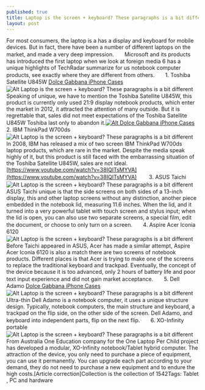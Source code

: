 ```yaml
---
published: true
title: Laptop is the screen + keyboard? These paragraphs is a bit different
layout: post
---
```

For most consumers, the laptop is a has a display and keyboard for mobile devices. But in fact, there have been a number of different laptops on the market, and made a very deep impression.　　Microsoft and its products has introduced the first laptop when we look at foreign media 6 has a unique highlights of TechRadar summarize for us notebook computer products, see exactly where they are different from others.　　1. Toshiba Satellite U845W [Dolce Gabbana iPhone Cases](http://katespade6.tumblr.com/post/137952602716/ten-yeelight-jiang-zhaoning-you-think-you-get)![Alt Laptop is the screen + keyboard? These paragraphs is a bit different](https://c2.staticflickr.com/2/1443/24931681990_5e7f8283aa_b.jpg)　　Speaking of unique, we have to mention the Toshiba Satellite U845W, this product is currently only used 21:9 display notebook products, which enter the market in 2012, it attracted the attention of many outside. But it is regrettable that, sales did not meet expectations of the Toshiba Satellite U845W Toshiba last only to abandon it.[![Alt Dolce Gabbana iPhone Cases](http://www.nodcase.com/images/large/i6plus/dolce_gabbana_i6p3100_lrg.jpg)](http://www.nodcase.com/dolce-gabbana-iphone-6-plus-case-crown-print-p-10445.html)　　2. IBM ThinkPad W700ds![Alt Laptop is the screen + keyboard? These paragraphs is a bit different](https://c2.staticflickr.com/2/1492/24931688660_93c3d3bafb_b.jpg)　　In 2008, IBM has released a mix of two screen IBM ThinkPad W700ds laptop products, which are rare in the market. Despite the media speak highly of it, but this product is still faced with the embarrassing situation of the Toshiba Satellite U845W, sales are not ideal. [https://www.youtube.com/watch?v=38IQITsMYVA](https://www.youtube.com/watch?v=38IQITsMYVA) 　　3. ASUS Taichi![Alt Laptop is the screen + keyboard? These paragraphs is a bit different](https://c2.staticflickr.com/2/1473/24859629339_0a9079a325_b.jpg)　　ASUS Taichi unique is that the side screens on both sides of a 13-inch display, this and other laptop screens without any distinction, another piece embedded in the notebook lid, measuring 11.6 inches. When the lid, and it turned into a very powerful tablet with touch screen and stylus input; when the lid is open, you can also use two separate screens, a special film, edit the document, or choose to only turn on a screen.　　4. Aspire Acer Iconia 6120![Alt Laptop is the screen + keyboard? These paragraphs is a bit different](https://c2.staticflickr.com/2/1484/25134116691_ee50e25a30_b.jpg)　　Before Taichi appeared in ASUS, Acer has made a similar attempt, Aspire Acer Iconia 6120 is also a match there are two screens of notebook products. Different places is that Acer is trying to make one of the screens to replace the traditional keyboard and trackpad. Eventually, the concept of the device because it is too advanced, only 2 hours of battery life and poor text input experience and did not gain market acceptance.　　5. Dell Adamo [Dolce Gabbana iPhone Cases](http://www.nodcase.com/dolce-gabbana-iphone-6-plus-case-crown-print-p-10445.html)![Alt Laptop is the screen + keyboard? These paragraphs is a bit different](https://c2.staticflickr.com/2/1616/25201037676_5bdd2b5db3.jpg)　　Ultra-thin Dell Adamo is a notebook computer, it uses a unique structure design. Typically, notebook computers, the main structure and keyboard, a trackpad on the flip side, on the other side of the screen. Dell Adamo, and keyboard into independent parts, flip on the next flip.　　6. XO-Infinity portable![Alt Laptop is the screen + keyboard? These paragraphs is a bit different](https://c2.staticflickr.com/2/1677/24859647679_856fc41f36_z.jpg)　　From Australia One Education company for the One Laptop Per Child project has developed a modular, XO-Infinity notebook/Tablet hybrid computer. The attraction of the device, you only need to purchase a piece of equipment, you can use it permanently. You can upgrade each part according to your demand, they do not need to purchase a new equipment and to endure the high costs.[Article correction]Collection is the collection of 1542Tags: Tablet , PC and hardware